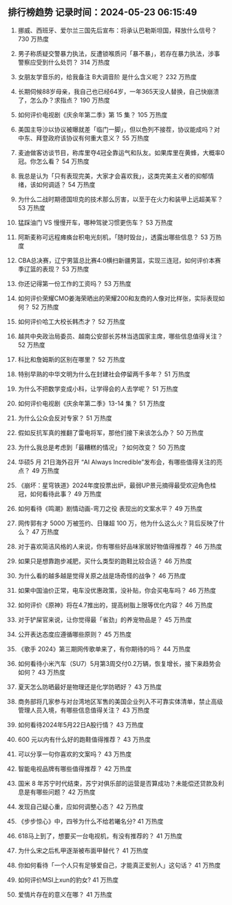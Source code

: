 
## 排行榜趋势 记录时间：2024-05-23 06:15:49
  
  1. 挪威、西班牙、爱尔兰三国先后宣布：将承认巴勒斯坦国，释放什么信号？ 730 万热度
    
  2. 男子称质疑交警暴力执法，反遭锁喉质问「暴不暴」，若存在暴力执法，涉事警察应受到什么处罚？ 314 万热度
    
  3. 女朋友学音乐的，给我备注 B大调音阶 是什么含义呢？ 232 万热度
    
  4. 长期伺候88岁母亲，我自己也已经64岁，一年365天没人替换，自己快崩溃了，怎么办？求指点？ 190 万热度
    
  5. 如何评价电视剧《庆余年第二季》第 15 集？ 105 万热度
    
  6. 美国主导沙以协议被曝就差「临门一脚」，但以色列不接茬，协议能成吗？对中东、拜登政府该协议有何重大意义？ 55 万热度
    
  7. 麦迪做客访谈节目，称库里夺4冠全靠运气和队友。如果库里在黄蜂，大概率0冠。你怎么看？ 54 万热度
    
  8. 我总是认为「只有表现完美，大家才会喜欢我」，这类完美主义者的抑郁情绪，该如何调适？ 54 万热度
    
  9. 为什么二战时期德国坦克的技术那么厉害，以至于在火力和装甲上远超美军？ 53 万热度
    
  10. 猛踩油门 VS 慢慢开车，哪种驾驶习惯更伤车？ 53 万热度
    
  11. 阿斯麦称可远程瘫痪台积电光刻机，「随时毁台」，透露出哪些信息？ 53 万热度
    
  12. CBA总决赛，辽宁男篮总比赛4:0横扫新疆男篮，实现三连冠，如何评价本赛季辽篮的表现？ 53 万热度
    
  13. 你还记得第一份工作的工资吗？ 53 万热度
    
  14. 如何评价荣耀CMO姜海荣晒出的荣耀200和友商的人像对比样张，实际表现如何？ 52 万热度
    
  15. 如何评价哈工大校长韩杰才？ 52 万热度
    
  16. 越共中央政治局委员、越南公安部长苏林当选国家主席，哪些信息值得关注？ 52 万热度
    
  17. 科比和詹姆斯的区别在哪里？ 52 万热度
    
  18. 特别早熟的中华文明为什么在封建社会停留两千多年？ 51 万热度
    
  19. 为什么不把数学变成小科，让学得会的人去学呢？ 51 万热度
    
  20. 如何评价电视剧《庆余年第二季》13-14 集？ 51 万热度
    
  21. 为什么公众会反对专家？ 51 万热度
    
  22. 假如反抗军真的推翻了雷电将军，那他们接下来该怎么办？ 50 万热度
    
  23. 为什么我总是考虑到「最糟糕的情况」？如何改变？ 50 万热度
    
  24. 华硕5 月 21日海外召开 “AI Always Incredible”发布会，有哪些值得关注的亮点？ 49 万热度
    
  25. 《崩坏：星穹铁道》2024年度投票出炉，最弱UP景元摘得最受欢迎角色桂冠，如何看待此事？ 49 万热度
    
  26. 如何看待《鸣潮》剧情动画-弯刀之役 表现出的文案水平？ 49 万热度
    
  27. 网传郭有才 5000 万被签约、日赚超 100 万，他为什么这么火？背后反映了什么？ 47 万热度
    
  28. 对于喜欢简洁风格的人来说，你有哪些好品味家居好物值得推荐？ 46 万热度
    
  29. 如果只是想靠跑步减肥，买什么类型的跑鞋比较合适？ 46 万热度
    
  30. 为什么看的越多越是觉得关原之战是场奇怪的战争？ 46 万热度
    
  31. 如果中国油价正常，电车没优惠政策，没补贴，你会买电车吗？ 46 万热度
    
  32. 如何评价《原神》将在4.7推出的，提高树脂上限等优化内容？ 46 万热度
    
  33. 对于铲屎官来说，让你觉得最「省劲」的养宠物品是？ 45 万热度
    
  34. 公开表达态度应遵循哪些原则？ 45 万热度
    
  35. 《歌手 2024》第三期网传歌单来了，有你期待的吗？ 44 万热度
    
  36. 如何看待小米汽车（SU7）5月第3周交付0.2万辆，恢复增长，接下来趋势会如何？ 43 万热度
    
  37. 夏天怎么防晒最好是物理还是化学防晒好？ 43 万热度
    
  38. 商务部将几家参与对台湾地区军售的美国企业列入不可靠实体清单，禁止高级管理人员入境，有哪些信息值得关注？ 43 万热度
    
  39. 如何看待2024年5月22日A股行情？ 43 万热度
    
  40. 600 元以内有什么好的跑鞋值得推荐？ 43 万热度
    
  41. 可以分享一句你喜欢的文案吗？ 43 万热度
    
  42. 智能电视品牌有哪些值得推荐？ 42 万热度
    
  43. 国米 8 年苏宁时代结束，苏宁对俱乐部的运营是否算成功？未能偿还贷款及利息是有哪些问题？ 42 万热度
    
  44. 发现自己疑心重，应如何调整心态？ 42 万热度
    
  45. 《步步惊心》中，四爷为什么不给若曦名分? 41 万热度
    
  46. 618马上到了，想要买一台电视机，有没有推荐的？ 41 万热度
    
  47. 为什么宋之后札甲逐渐被布面甲替代？ 41 万热度
    
  48. 你如何看待「一个人只有足够爱自己，才能真正爱别人」这句话？ 41 万热度
    
  49. 如何评价MSI上xun的豹女? 41 万热度
    
  50. 爱情片存在的意义在哪？ 41 万热度
    